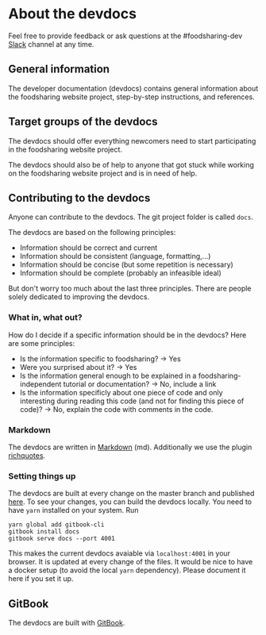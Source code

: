 # About the devdocs

Feel free to provide feedback or ask questions at the #foodsharing-dev [Slack](https://slackin.yunity.org/) channel at any time.

## General information

The developer documentation (devdocs) contains general information about the foodsharing website project, step-by-step instructions, and references.

## Target groups of the devdocs

The devdocs should offer everything newcomers need to start participating in the foodsharing website project.

The devdocs should also be of help to anyone that got stuck while working on the foodsharing website project and is in need of help.

## Contributing to the devdocs

Anyone can contribute to the devdocs. The git project folder is called `docs`.

The devdocs are based on the following principles:

- Information should be correct and current
- Information should be consistent (language, formatting,...)
- Information should be concise (but some repetition is necessary)
- Information should be complete (probably an infeasible ideal)

But don't worry too much about the last three principles. There are people solely dedicated to improving the devdocs.

### What in, what out?

How do I decide if a specific information should be in the devdocs?
Here are some principles:
- Is the information specific to foodsharing? -> Yes
- Were you surprised about it? -> Yes
- Is the information general enough to be explained in a foodsharing-independent tutorial or documentation? -> No, include a link
- Is the information specificly about one piece of code and only interesting during reading this code (and not for finding this piece of code)? -> No, explain the code with comments in the code.

### Markdown

The devdocs are written in [Markdown](https://toolchain.gitbook.com/syntax/markdown.html) (md).
Additionally we use the plugin [richquotes](https://github.com/erixtekila/gitbook-plugin-richquotes).

### Setting things up

The devdocs are built at every change on the master branch and published [here](https://devdocs.foodsharing.de).
To see your changes, you can build the devdocs locally.
You need to have `yarn` installed on your system.
Run
```
yarn global add gitbook-cli
gitbook install docs
gitbook serve docs --port 4001
```
This makes the current devdocs avaiable via `localhost:4001` in your browser.
It is updated at every change of the files.
It would be nice to have a docker setup (to avoid the local `yarn` dependency). Please document it here if you set it up.

## GitBook

The devdocs are built with [GitBook](https://docs.gitbook.com/).

